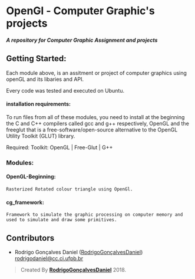# OpenGl - Computer Graphic's projects

<h5>A repository for Computer Graphic Assignment and projects</h5>

## Getting Started:

<p>Each module above, is an assitment or project of computer graphics using openGL and its libaries and API.</p>
<p>Every code was tested and executed on Ubuntu. </p>

#### installation requirements: 

To run files from all of these modules, you need to install at the beginning the C and C++ compilers called gcc and g++ respectively, OpenGL and the freeglut that is a free-software/open-source alternative to the OpenGL Utility Toolkit (GLUT) library.

Required: Toolkit: OpenGL | Free-Glut | G++

### Modules:

#### OpenGL-Beginning:

	Rasterized Rotated colour triangle using OpenGl.

#### cg_framework:

	Framework to simulate the graphic processing on computer memory and used to simulate and draw some primitives.

## Contributors

* Rodrigo Gonçalves Daniel ([RodrigoGonçalvesDaniel](https://github.com/rodrigogoncalves123/)) rodrigodaniel@cc.ci.ufpb.br

>Created By **[RodrigoGonçalvesDaniel](https://www.linkedin.com/in/rodrigo-gon%C3%A7alves-daniel-9a2736110/)** 2018.
